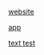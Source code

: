[website](https://brucechafe.github.io/skeezer/docs/website/contacts.html)

[app](https://brucechafe.github.io/skeezer/docs/app/activeJobs.html)

[text test](https://brucechafe.github.io/skeezer/twilio/assets/index.html)